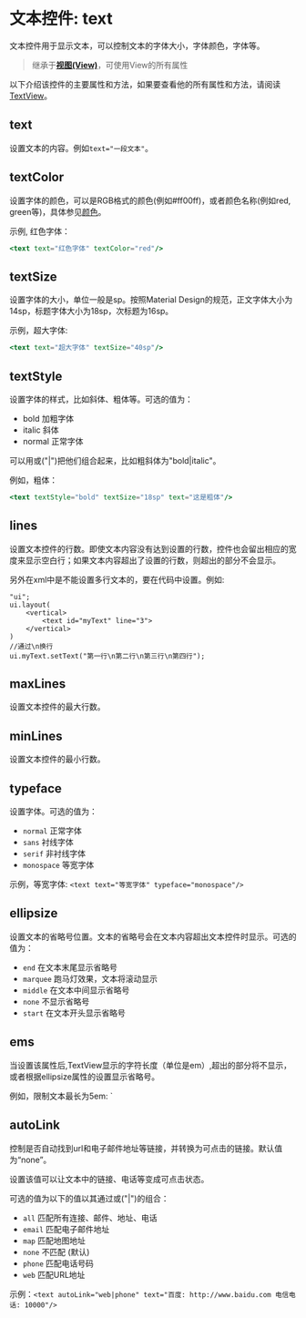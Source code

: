 # 文本控件: text

文本控件用于显示文本，可以控制文本的字体大小，字体颜色，字体等。

> 继承于[**视图(View)**](#视图-view)，可使用View的所有属性

以下介绍该控件的主要属性和方法，如果要查看他的所有属性和方法，请阅读[TextView](http://www.zhdoc.net/android/reference/android/widget/TextView.html)。

## text 

设置文本的内容。例如`text="一段文本"`。

## textColor

设置字体的颜色，可以是RGB格式的颜色(例如#ff00ff)，或者颜色名称(例如red, green等)，具体参见[颜色](#ui_颜色)。

示例, 红色字体：
```jsx
<text text="红色字体" textColor="red"/>
```

## textSize

设置字体的大小，单位一般是sp。按照Material Design的规范，正文字体大小为14sp，标题字体大小为18sp，次标题为16sp。

示例，超大字体: 
```jsx
<text text="超大字体" textSize="40sp"/>
```

## textStyle

设置字体的样式，比如斜体、粗体等。可选的值为：
* bold  加粗字体
* italic  斜体	
* normal  正常字体

可以用或("|")把他们组合起来，比如粗斜体为"bold|italic"。

例如，粗体：
```jsx
<text textStyle="bold" textSize="18sp" text="这是粗体"/>
```

## lines

设置文本控件的行数。即使文本内容没有达到设置的行数，控件也会留出相应的宽度来显示空白行；如果文本内容超出了设置的行数，则超出的部分不会显示。

另外在xml中是不能设置多行文本的，要在代码中设置。例如:

```
"ui";
ui.layout(
    <vertical>
        <text id="myText" line="3">
    </vertical>
)
//通过\n换行
ui.myText.setText("第一行\n第二行\n第三行\n第四行");
```

## maxLines

设置文本控件的最大行数。

## minLines

设置文本控件的最小行数。

## typeface

设置字体。可选的值为：
* `normal` 正常字体
* `sans` 衬线字体
* `serif` 非衬线字体
* `monospace` 等宽字体

示例，等宽字体: `<text text="等宽字体" typeface="monospace"/>`

## ellipsize

设置文本的省略号位置。文本的省略号会在文本内容超出文本控件时显示。可选的值为：
* `end`   在文本末尾显示省略号
* `marquee`   跑马灯效果，文本将滚动显示
* `middle`	在文本中间显示省略号
* `none`	不显示省略号
* `start`	在文本开头显示省略号

## ems

当设置该属性后,TextView显示的字符长度（单位是em）,超出的部分将不显示，或者根据ellipsize属性的设置显示省略号。

例如，限制文本最长为5em: `<text ems="5" ellipsize="end" text="很长很长很长很长很长很长很长的文本"/>

## autoLink

控制是否自动找到url和电子邮件地址等链接，并转换为可点击的链接。默认值为“none”。

设置该值可以让文本中的链接、电话等变成可点击状态。

可选的值为以下的值以其通过或("|")的组合：

* `all`    匹配所有连接、邮件、地址、电话
* `email`    匹配电子邮件地址
* `map`    匹配地图地址
* `none`    不匹配 (默认)
* `phone`    匹配电话号码
* `web`    匹配URL地址

示例：`<text autoLink="web|phone" text="百度: http://www.baidu.com 电信电话: 10000"/>`
